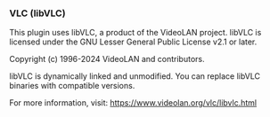 ### VLC (libVLC)
This plugin uses libVLC, a product of the VideoLAN project.
libVLC is licensed under the GNU Lesser General Public License v2.1 or later.

Copyright (c) 1996-2024 VideoLAN and contributors.

libVLC is dynamically linked and unmodified. You can replace libVLC binaries with compatible versions.

For more information, visit: https://www.videolan.org/vlc/libvlc.html
